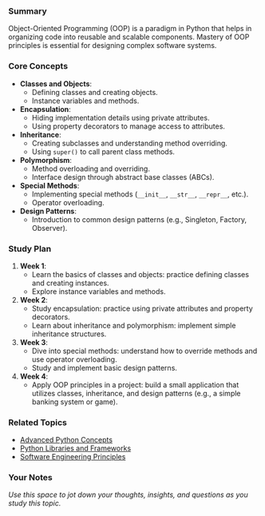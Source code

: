 ### Summary

Object-Oriented Programming (OOP) is a paradigm in Python that helps in organizing code into reusable and scalable components. Mastery of OOP principles is essential for designing complex software systems.

### Core Concepts

- **Classes and Objects**:
    - Defining classes and creating objects.
    - Instance variables and methods.
- **Encapsulation**:
    - Hiding implementation details using private attributes.
    - Using property decorators to manage access to attributes.
- **Inheritance**:
    - Creating subclasses and understanding method overriding.
    - Using `super()` to call parent class methods.
- **Polymorphism**:
    - Method overloading and overriding.
    - Interface design through abstract base classes (ABCs).
- **Special Methods**:
    - Implementing special methods (`__init__`, `__str__`, `__repr__`, etc.).
    - Operator overloading.
- **Design Patterns**:
    - Introduction to common design patterns (e.g., Singleton, Factory, Observer).

### Study Plan

1. **Week 1**:
    - Learn the basics of classes and objects: practice defining classes and creating instances.
    - Explore instance variables and methods.
2. **Week 2**:
    - Study encapsulation: practice using private attributes and property decorators.
    - Learn about inheritance and polymorphism: implement simple inheritance structures.
3. **Week 3**:
    - Dive into special methods: understand how to override methods and use operator overloading.
    - Study and implement basic design patterns.
4. **Week 4**:
    - Apply OOP principles in a project: build a small application that utilizes classes, inheritance, and design patterns (e.g., a simple banking system or game).

### Related Topics

- [Advanced Python Concepts](#6-advanced-python-concepts)
- [Python Libraries and Frameworks](#8-python-libraries-and-frameworks)
- [Software Engineering Principles](#10-software-engineering-principles)

### Your Notes

_Use this space to jot down your thoughts, insights, and questions as you study this topic._